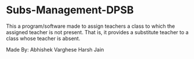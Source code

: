 # Subs-Management-DPSB

This a program/software made to assign teachers a class to which the assigned teacher is not present.
That is, it provides a substitute teacher to a class whose teacher is absent.

Made By:
  Abhishek Varghese
  Harsh Jain
